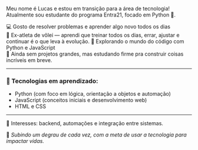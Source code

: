 Meu nome é Lucas e estou em transição para a área de tecnologia!  
Atualmente sou estudante do programa Entra21, focado em Python 🐍.

💻 Gosto de resolver problemas e aprender algo novo todos os dias  
🏐 Ex-atleta de vôlei — aprendi que treinar todos os dias, errar, ajustar e continuar é o que leva à evolução. 
🧠 Explorando o mundo do código com Python e JavaScript  
🚧 Ainda sem projetos grandes, mas estudando firme pra construir coisas incríveis em breve.

---

### 🚀 Tecnologias em aprendizado:
- Python (com foco em lógica, orientação a objetos e automação)
- JavaScript (conceitos iniciais e desenvolvimento web)
- HTML e CSS

---
📌 Interesses: backend, automações e integração entre sistemas.

🧩 *Subindo um degrau de cada vez, com a meta de usar a tecnologia para impactar vidas.*
